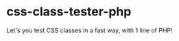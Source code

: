 css-class-tester-php
====================

Let's you test CSS classes in a fast way, with 1 line of PHP!
